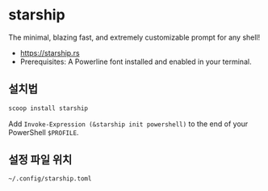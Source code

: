 # starship

The minimal, blazing fast, and extremely customizable prompt for any shell!

- https://starship.rs
- Prerequisites: A Powerline font installed and enabled in your terminal.

## 설치법

```powershell
scoop install starship
```

Add `Invoke-Expression (&starship init powershell)` to the end of your PowerShell `$PROFILE`. 


## 설정 파일 위치

```
~/.config/starship.toml
```